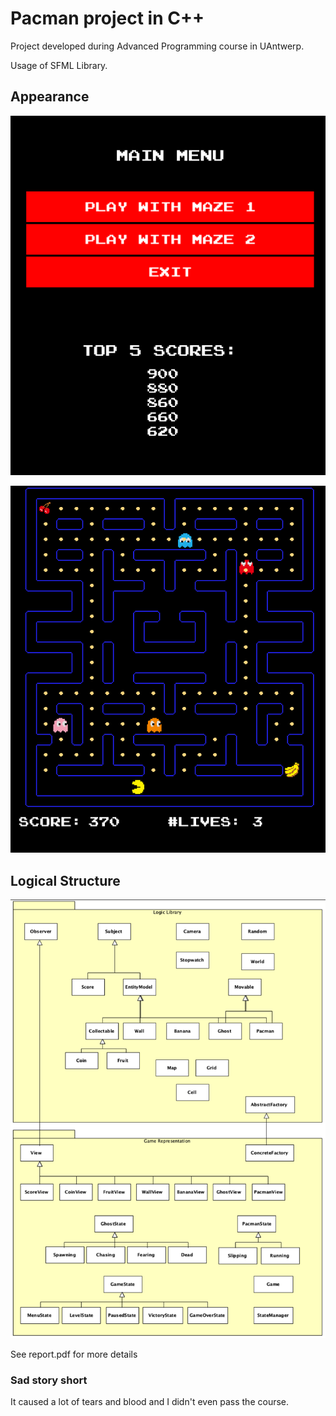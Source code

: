 Pacman project in C++
=======================================

Project developed during Advanced Programming course in UAntwerp.

Usage of SFML Library.

## Appearance

![alt text](image-1.png)

![alt text](image-2.png)

## Logical Structure

![alt text](image.png)

See report.pdf for more details

### Sad story short
It caused a lot of tears and blood and I didn't even pass the course.
